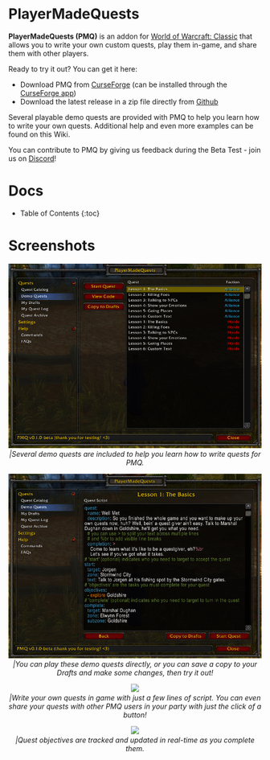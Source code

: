 # PlayerMadeQuests

**PlayerMadeQuests (PMQ)** is an addon for [World of Warcraft: Classic](https://worldofwarcraft.com/en-us/wowclassic) that allows you to write your own custom quests, play them in-game, and share them with other players.

Ready to try it out? You can get it here:

* Download PMQ from [CurseForge](https://www.curseforge.com/wow/addons/pmq) (can be installed through the [CurseForge app](https://curseforge.overwolf.com/))
* Download the latest release in a zip file directly from [Github](https://github.com/runeberry/PlayerMadeQuests/releases)

Several playable demo quests are provided with PMQ to help you learn how to write your own quests. Additional help and even more examples can be found on this Wiki.

You can contribute to PMQ by giving us feedback during the Beta Test - join us on [Discord](https://discord.gg/gHMjCgs)!

# Docs

* Table of Contents
{:toc}

# Screenshots

<p align="center">
  <a href="img/Demo1.png"><img src="img/Demo1.png"/></a><br/>
  <i>|Several demo quests are included to help you learn how to write quests for PMQ.</i>
</p>
<p align="center">
  <a href="img/Demo2.png"><img src="img/Demo2.png"/></a><br/>
  <i>|You can play these demo quests directly, or you can save a copy to your Drafts and make some changes, then try it out!</i>
</p>
<p align="center">
  <a href="img/Draft1.png"><img src="img/Draft1.png"/></a><br/>
  <i>|Write your own quests in game with just a few lines of script. You can even share your quests with other PMQ users in your party with just the click of a button!</i>
</p>
<p align="center">
  <a href="img/Questlog1.png"><img src="img/Questlog1.png"/></a><br/>
  <i>|Quest objectives are tracked and updated in real-time as you complete them.</i>
</p>


